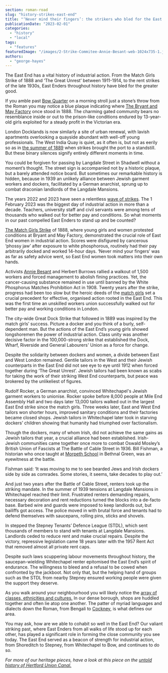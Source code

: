 ```yaml
---
section: roman-road
slug: "history-strikes-east-end"
title: "‘Never mind their fingers’: the strikers who bled for the East End"
publicationDate: "2023-02-01"
categories: 
  - "history"
  - "local"
tags: 
  - "features"
featuredImage: "/images/2-Strike-Commitee-Annie-Besant-web-1024x735-1.jpg"
authors: 
  - "george-hayes"
---
```


The East End has a vital history of industrial action. From the Match Girls Strike of 1888 and ‘The Great Unrest’ between 1911-1914, to the rent strikes of the late 1930s, East Enders throughout history have bled for the greater good.

If you amble past [Bow Quarter](https://romanroadlondon.com/bow-quarter-interiors-anton-rodriguez/) on a morning stroll just a stone’s throw from the Roman you may notice a blue plaque indicating where [The Bryant and May Factory](https://romanroadlondon.com/annie-besant-match-girl-riots-bow/) once stood in 1888. The charming gated community bears no resemblance inside or out to the prison-like conditions endured by 13-year-old girls exploited for a steady profit in the Victorian era.

London Docklands is now similarly a site of urban renewal, with lavish apartments overlooking a quayside abundant with well-off young professionals. The West India Quay is quiet, as it often is, but not as eerily so as in [the summer of 1889](https://poplarlondon.co.uk/great-dock-strike-london/#:~:text=In%20the%20summer%20of%201889,landmark%20in%20trade%20union%20history.) when strikes brought the port to a standstill. But these binary silences signify entirely different moments in time.

You could be forgiven for passing by Langdale Street in Shadwell without a moment’s thought. The street sign is accompanied not by a historic plaque, but a barely attended notice board. But sometimes our remarkable history is hidden, because in 1939 an unlikely alliance between Jewish garment workers and dockers, facilitated by a German anarchist, sprung up to combat draconian landlords of the Langdale Mansions.

The years 2022 and 2023 have seen a relentless [wave of strikes](https://romanroadlondon.com/royal-mail-strike-bow-october-2022/). The 1 February 2023 was the biggest day of industrial action in more than a decade. Teachers, university staff and civil servants were among tens of thousands who walked out for better pay and conditions. So what moments in our past compelled East Enders to stand up and be counted?

[The Match Girls Strike](https://romanroadlondon.com/striking-a-light-louise-raw-book-review/) of 1888, where young girls and women protested conditions at Bryant and May Factory, demonstrated the crucial role of East End women in industrial action. Scores were disfigured by cancerous ‘phossy jaw’ after exposure to white phosphorous, routinely had their pay arbitrarily docked and worked 14-hour days. ‘Never mind your fingers’ was as far as safety advice went, so East End women took matters into their own hands.

Activists [Annie Besant](https://romanroadlondon.com/annie-besant-match-girl-riots-bow/) and Herbert Burrows rallied a walkout of 1,500 workers and forced management to abolish fining practices. Yet, the cancer-causing substance remained in use until banned by the White Phosphorus Matches Prohibition Act in 1908. Twenty years after the strike, progress had been too slow but the heroic deeds of the [match girls](https://romanroadlondon.com/sarah-chapman-matchstick-girl-campaign-memorial/) set a crucial precedent for effective, organised action rooted in the East End. This was the first time an unskilled workers union successfully walked out for better pay and working conditions in London.

The city-wide Great Dock Strike that followed in 1889 was inspired by the match girls’ success. Picture a docker and you think of a burly, self-dependent man. But the actions of the East End’s young girls showed longshoremen the power of industrial action. Class unity was another decisive factor in the 100,000-strong strike that established the Dock, Wharf, Riverside and General Labourers' Union as a force for change.

Despite the solidarity between dockers and women, a divide between East and West London remained. Gentile tailors in the West and their Jewish counterparts in the East End did not see eye to eye until 1912 when forced together during ‘The Great Unrest’. Jewish tailors had been known as scabs for taking the work of their striking West End counterparts, but peace was brokered by the unlikeliest of figures. 

Rudolf Rocker, a German anarchist, convinced Whitechapel's Jewish garment workers to unionise. Rocker spoke before 8,000 people at Mile End Assembly Hall and two days later 13,000 tailors walked out in the largest East End strike since the match girls. Three weeks later, East and West End tailors won shorter hours, improved sanitary conditions and their factories became closed shops. Jewish tailors in Whitechapel later took in starving dockers’ children showing that humanity had triumphed over factionalism.

Though the dockers, many of whom Irish, did not achieve the same gains as Jewish tailors that year, a crucial alliance had been established. Irish-Jewish communities came together once more to combat Oswald Mosley’s British Union of Fascists at The Battle of Cable Street in 1936. Bill Fishman, a historian who once taught at [Morpeth School](https://romanroadlondon.com/coronavirus-vaccine-children-ed-stubbs-morpeth/) in Bethnal Green, was an eyewitness at the battle.

Fishman said: ‘It was moving to me to see bearded Jews and Irish dockers side by side as comrades. Some stories, it seems, take decades to play out.’

And just two years after the Battle of Cable Street, renters took up the striking mandate. In the summer of 1939 tensions at Langdale Mansions in Whitechapel reached their limit. Frustrated renters demanding repairs, necessary decoration and rent reductions turned the blocks into a de-facto base. Barbed wire and guards were imposed to keep landlords out, but bailiffs got access. The police moved in with brutal force and tenants had to defend themselves with saucepans, rolling pins, sticks and shovels.

In stepped the Stepney Tenants’ Defence League (STDL), which sent thousands of members to stand with tenants at Langdale Mansions. Landlords ceded to reduce rent and make crucial repairs. Despite the victory, repressive legislation came 18 years later with the 1957 Rent Act that removed almost all private rent caps. 

Despite such laws scuppering labour movements throughout history, the saucepan-wielding Whitechapel renter epitomised the East End’s spirit of endurance. The willingness to bleed and a refusal to be cowed when confronted by the jackboot. Not only that, but the helping hand of groups such as the STDL from nearby Stepney ensured working people were given the support they deserve.

As you walk around your neighbourhood you will likely notice the [array of classes, ethnicities and cultures.](https://romanroadlondon.com/rosa-rogina-london-festival-architecture-interview/) In our dense borough, shops are huddled together and often lie atop one another. The patter of myriad languages and dialects down the Roman, from Bengali to [Cockney](https://romanroadlondon.com/cockney-rhyming-slang-money/), is what defines our area.

You may ask, how are we able to cohabit so well in the East End? Our valiant striking past, where East Enders from all walks of life stood up for each other, has played a significant role in forming the close community you see today. The East End served as a beacon of strength for industrial action, from Shoreditch to Stepney, from Whitechapel to Bow, and continues to do so.

_For more of our heritage pieces, have a look at this piece on the_ _[untold history of Hertford Union Canal.](https://romanroadlondon.com/sarah-chapman-matchstick-girl-campaign-memorial/)_


